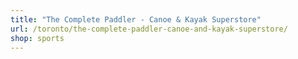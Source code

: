 ```yaml
---
title: "The Complete Paddler - Canoe & Kayak Superstore"
url: /toronto/the-complete-paddler-canoe-and-kayak-superstore/
shop: sports
---
```

